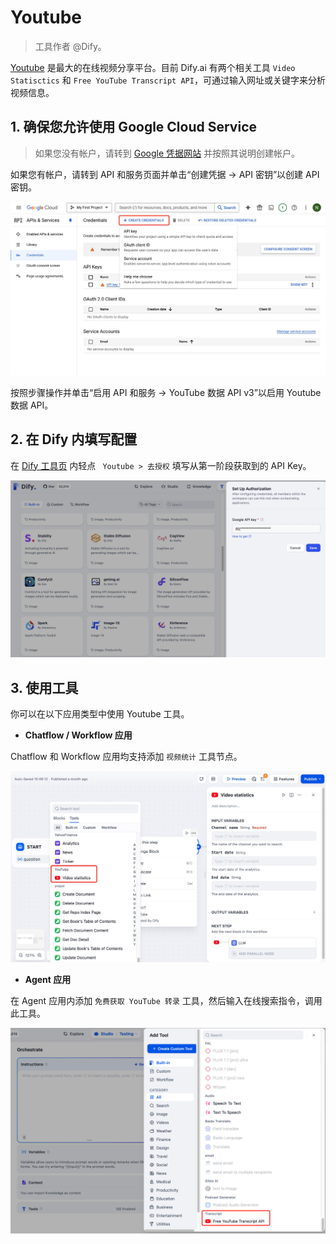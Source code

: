 # Youtube

> 工具作者 @Dify。

[Youtube](https://www.youtube.com/) 是最大的在线视频分享平台。目前 Dify.ai 有两个相关工具 `Video Statisctics` 和 `Free YouTube Transcript API`，可通过输入网址或关键字来分析视频信息。

## 1. 确保您允许使用 Google Cloud Service

> 如果您没有帐户，请转到 [Google 凭据网站](https://console.cloud.google.com/apis/credentials) 并按照其说明创建帐户。

如果您有帐户，请转到 API 和服务页面并单击“创建凭据 -> API 密钥”以创建 API 密钥。

![](/img/en-google-api.jpg)

按照步骤操作并单击“启用 API 和服务 -> YouTube 数据 API v3”以启用 Youtube 数据 API。

## 2. 在 Dify 内填写配置

在 [Dify 工具页](https://cloud.dify.ai/tools) 内轻点 ` Youtube > 去授权` 填写从第一阶段获取到的 API Key。

![](/img/en-set-youtube-api.jpeg)

## 3. 使用工具

你可以在以下应用类型中使用 Youtube 工具。

- **Chatflow / Workflow 应用**

Chatflow 和 Workflow 应用均支持添加 `视频统计` 工具节点。

![](../../../../img/en-youtube-workflow.jpg)

- **Agent 应用**

在 Agent 应用内添加 `免费获取 YouTube 转录` 工具，然后输入在线搜索指令，调用此工具。

![](../../../../img/en-youtube-agent.png)
